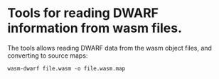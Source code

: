# Tools for reading DWARF information from wasm files.

The tools allows reading DWARF data from the wasm object files, and converting to source maps:

```
wasm-dwarf file.wasm -o file.wasm.map
```

